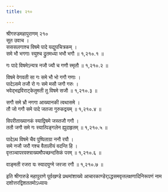 ```yaml
---
title: २१०

---
```

श्रीगरुडमहापुराणम् २१०  
सूत उवाच ।  
सससलगाश्च विषमे पादे यद्युपचित्रकम् ।  
समे भौ भगगाः स्युश्च द्रुतमध्या भभौ भगौ ॥ १,२१०.१ ॥  
  
गः पादे विषमेऽन्यत्र नजौ ज्यौ च गणौ स्मृतौ ॥ १,२१०.२ ॥  
  
विषमे वेगवती सा गः समे भौ भो गगौ गणाः ।  
पादेऽसमे तजौ रो गः समे मसौ जगौ गरुः ।  
भवेद्भद्रविराट्केतुमती तु विषमे सजौ ॥ १,२१०.३ ॥  
  
सगौ समे भ्रौ नगगा आख्यानकी त्वथासमे ।  
तौ जो गगौ समे पादे जतजा गुरुकद्वयम् ॥ १,२१०.४ ॥  
  
विपरीताख्यानकं स्याद्विषमे जस्तजौ गगौ ।  
ततौ जगौ समे गः स्यात्पिङ्गलेन ह्युदाहृतम् ॥ १,२१०.५ ॥  
  
पादेऽथ विषमे चैव पुष्पिताग्रा ननौ रयौ ।  
समे नजौ जरौ गश्च वैतालीयं वदन्ति हि ।  
वृत्तञ्चापरवक्त्राख्यमौपच्छन्दसिकं परम् ॥ १,२१०.६ ॥  
  
वाङ्मती रजरा यः स्यादयुग्मे जरजा रगौ ॥ १,२१०.७ ॥  
  
इति श्रीगारुडे महापुराणे पूर्वखण्डे प्रथमांशाख्ये आचारकाण्डेर्ऽद्धसमवृत्तलक्षणादिनिरूपणं नाम दशोत्तरद्विशततमोऽध्यायः